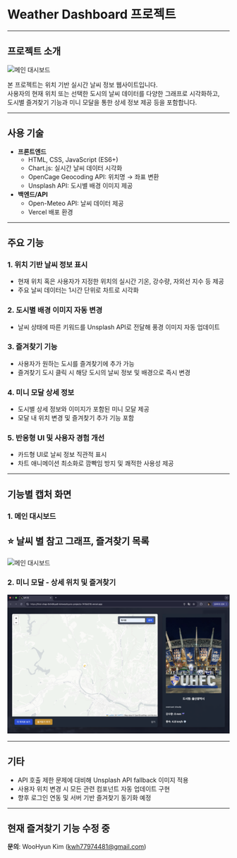 # Weather Dashboard 프로젝트

---

## 프로젝트 소개

![메인 대시보드](./screenshots/DashBoard.png)

본 프로젝트는 위치 기반 실시간 날씨 정보 웹사이트입니다.  
사용자의 현재 위치 또는 선택한 도시의 날씨 데이터를 다양한 그래프로 시각화하고,  
도시별 즐겨찾기 기능과 미니 모달을 통한 상세 정보 제공 등을 포함합니다.

---

## 사용 기술

- **프론트엔드**
  - HTML, CSS, JavaScript (ES6+)
  - Chart.js: 실시간 날씨 데이터 시각화
  - OpenCage Geocoding API: 위치명 → 좌표 변환
  - Unsplash API: 도시별 배경 이미지 제공
- **백엔드/API**
  - Open-Meteo API: 날씨 데이터 제공
  - Vercel 배포 환경

---

## 주요 기능

### 1. 위치 기반 날씨 정보 표시

- 현재 위치 혹은 사용자가 지정한 위치의 실시간 기온, 강수량, 자외선 지수 등 제공
- 주요 날씨 데이터는 1시간 단위로 차트로 시각화

### 2. 도시별 배경 이미지 자동 변경

- 날씨 상태에 따른 키워드를 Unsplash API로 전달해 풍경 이미지 자동 업데이트

### 3. 즐겨찾기 기능

- 사용자가 원하는 도시를 즐겨찾기에 추가 가능
- 즐겨찾기 도시 클릭 시 해당 도시의 날씨 정보 및 배경으로 즉시 변경

### 4. 미니 모달 상세 정보

- 도시별 상세 정보와 이미지가 포함된 미니 모달 제공
- 모달 내 위치 변경 및 즐겨찾기 추가 기능 포함

### 5. 반응형 UI 및 사용자 경험 개선

- 카드형 UI로 날씨 정보 직관적 표시
- 차트 애니메이션 최소화로 깜빡임 방지 및 쾌적한 사용성 제공

---

## 기능별 캡처 화면

### 1. 메인 대시보드

## ⭐ 날씨 별 참고 그래프, 즐겨찾기 목록

![메인 대시보드](./screenshots/main_dashboard.png)

### 2. 미니 모달 - 상세 위치 및 즐겨찾기

![미니 모달](./screenshots/mini_modal.png)

---

## 기타

- API 호출 제한 문제에 대비해 Unsplash API fallback 이미지 적용
- 사용자 위치 변경 시 모든 관련 컴포넌트 자동 업데이트 구현
- 향후 로그인 연동 및 서버 기반 즐겨찾기 동기화 예정

---

## 현재 즐겨찾기 기능 수정 중

**문의**: WooHyun Kim (kwh77974481@gmail.com)
